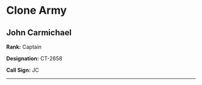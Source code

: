 # Clone Army

## John Carmichael

**Rank:** Captain

**Designation:** CT-2658

**Call Sign:** JC

----
